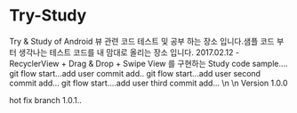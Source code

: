 # Try-Study
Try &amp; Study of Android
뷰 관련 코드 테스트 및 공부 하는 장소 입니다.샘플 코드 부터 생각나는 테스트 코드를 내 맘대로 올리는 장소 입니다.
2017.02.12 - RecyclerView + Drag & Drop + Swipe View 를 구현하는 Study code sample.... 
git flow start...add user commit add..
git flow start...add user second commit add...
git flow start....add user  third commit add...
\n
\n
Version 1.0.0

hot fix branch 1.0.1..
